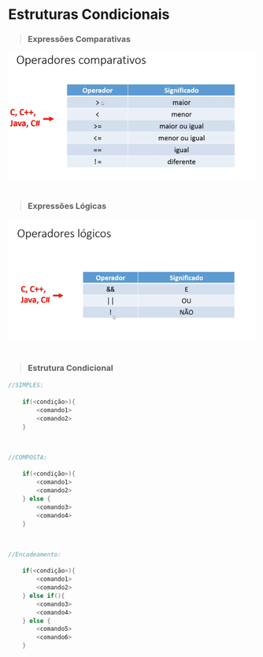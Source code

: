 # **Estruturas Condicionais**

> ### **Expressões Comparativas**

![Operadores Comparativos](/JAVA%20E%20OO/IMG/operadoresComparativos.png)
<br>
<br>


> ### **Expressões Lógicas**

![Operadores Lógicos](/JAVA%20E%20OO/IMG/operadoresLogicos.png)
<br>
<br>

> ### **Estrutura Condicional**

```java
//SIMPLES:

    if(<condição>){
        <comando1>
        <comando2>
    }
```
<br>

```java
//COMPOSTA:

    if(<condição>){
        <comando1>
        <comando2>
    } else {
        <comando3>
        <comando4>
    }

```
<br>

```java
//Encadeamento:

    if(<condição>){
        <comando1>
        <comando2>
    } else if(){ 
        <comando3>
        <comando4>
    } else {
        <comando5>
        <comando6> 
    }
```
